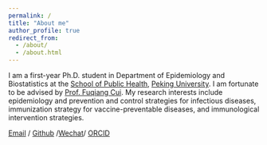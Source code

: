```yaml
---
permalink: /
title: "About me"
author_profile: true
redirect_from: 
  - /about/
  - /about.html
---
```

I am a first-year Ph.D. student in Department of Epidemiology and Biostatistics at the [School of Public Health](https://sph.pku.edu.cn/), [Peking University](https://www.pku.edu.cn/). I am fortunate to be advised by [Prof. Fuqiang Cui](https://scholar.google.com/citations?hl=zh-CN&user=Ei2xHGoAAAAJ). My research interests include epidemiology and prevention and control strategies for infectious diseases, immunization strategy for vaccine-preventable diseases, and immunological intervention strategies.


[Email](mailto:weihua25@stu.pku.edu.cn) / [Github](https://github.com/WeiHua363) /[Wechat](../images/wx.jpg)/ [ORCID](https://orcid.org/0000-0003-1857-9412) 

